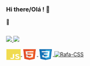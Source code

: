 ### Hi there/Olá ! 👋

 🤔 
 ##
 <div>
  <a href="https://github.com/josefilius">
  <img height="170em" src="https://github-readme-stats.vercel.app/api?username=josefilius&show_icons=true&theme=react&include_all_commits=true&count_private=true"/>
  <img height="170em" src="https://github-readme-stats.vercel.app/api/top-langs/?username=josefilius&layout=compact&langs_count=7&theme=react"/>
</div>
  
  <div style="display: inline_block"><br>    
  <img align="center" alt="Rafa-Js" height="30" width="40" src="https://raw.githubusercontent.com/devicons/devicon/master/icons/javascript/javascript-plain.svg">
  <img align="center" alt="Rafa-HTML" height="30" width="40" src="https://raw.githubusercontent.com/devicons/devicon/master/icons/html5/html5-original.svg">
  <img align="center" alt="Rafa-CSS" height="30" width="40" src="https://raw.githubusercontent.com/devicons/devicon/master/icons/css3/css3-original.svg">
  <img align="center" alt="Rafa-CSS" height="30" width="80" src="https://img.shields.io/badge/Linux_Mint-87CF3E?style=for-the-badge&logo=linux-mint&logoColor=white">
  
    
    
  <!--<img src="https://komarev.com/ghpvc/?username=josefilius&color=green" alt="josefilius" /> -->
